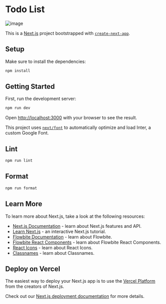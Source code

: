 # Todo List
![image](https://github.com/JulianARojasBernal/CrudNextjs/assets/80870138/f0489f46-05f2-49f4-a289-07bcde94afb5)


This is a [Next.js](https://nextjs.org/) project bootstrapped with [`create-next-app`](https://github.com/vercel/next.js/tree/canary/packages/create-next-app).

## Setup

Make sure to install the dependencies:

```bash
npm install
```

## Getting Started

First, run the development server:

```bash
npm run dev
```

Open [http://localhost:3000](http://localhost:3000) with your browser to see the result.

This project uses [`next/font`](https://nextjs.org/docs/basic-features/font-optimization) to automatically optimize and load Inter, a custom Google Font.

## Lint

```bash
npm run lint
```

## Format

```bash
npm run format
```

## Learn More

To learn more about Next.js, take a look at the following resources:

- [Next.js Documentation](https://nextjs.org/docs) - learn about Next.js features and API.
- [Learn Next.js](https://nextjs.org/learn) - an interactive Next.js tutorial.
- [Flowbite Documentation](https://flowbite.com/docs/getting-started/introduction) - learn about Flowbite.
- [Flowbite React Components](https://flowbite-react.com) - learn about Flowbite React Components.
- [React Icons](https://react-icons.github.io/react-icons) - learn about React Icons.
- [Classnames](https://github.com/JedWatson/classnames#readme) - learn about Classnames.

## Deploy on Vercel

The easiest way to deploy your Next.js app is to use the [Vercel Platform](https://vercel.com/new?utm_medium=default-template&filter=next.js&utm_source=create-next-app&utm_campaign=create-next-app-readme) from the creators of Next.js.

Check out our [Next.js deployment documentation](https://nextjs.org/docs/deployment) for more details.
